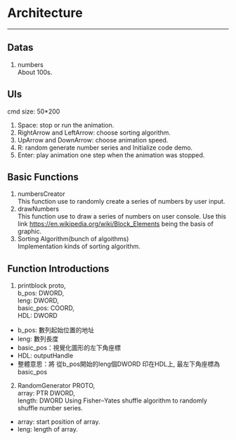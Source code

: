 # Architecture
---
## Datas
1. numbers  
About 100s.  
## UIs  
cmd size: 50*200
1. Space: stop or run the animation.
2. RightArrow and LeftArrow: choose sorting algorithm.
3. UpArrow and DownArrow: choose animation speed.
4. R: random generate number series and Initialize code demo.
5. Enter: play animation one step when the animation was stopped.
## Basic Functions
1. numbersCreator  
This function use to randomly create a series of numbers by user input.  
2. drawNumbers  
This function use to draw a series of numbers on user console.
Use this link https://en.wikipedia.org/wiki/Block_Elements being the basis of graphic. 
3. Sorting Algorithm(bunch of algoithms)  
Implementation kinds of sorting algorithm.

## Function Introductions

1. printblock proto,  
    b_pos: DWORD,  
    leng: DWORD,  
    basic_pos: COORD,  
    HDL: DWORD  
* b_pos: 數列起始位置的地址  
* leng: 數列長度  
* basic_pos：視覺化圖形的左下角座標  
* HDL: outputHandle  
* 整體意思：將 從b_pos開始的leng個DWORD 印在HDL上, 最左下角座標為basic_pos  
2. RandomGenerator PROTO,  
    array: PTR DWORD,  
    length: DWORD
Using Fisher–Yates shuffle algorithm to randomly shuffle number series.
* array: start position of array.  
* leng: length of array.  

